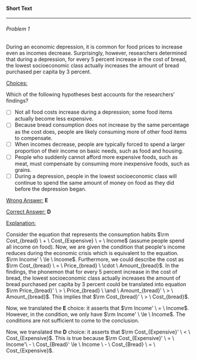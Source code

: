 #### Short Text

------

###### Problem 1

During an economic depression, it is common for food prices to increase even as incomes decrease. Surprisingly, however, researchers determined that during a depression, for every 5 percent increase in the cost of bread, the lowest socioeconomic class actually increases the amount of bread purchased per capita by 3 percent.

<u>Choices:</u>

Which of the following hypotheses best accounts for the researchers’ findings?

- [ ] Not all food costs increase during a depression; some food items actually become less expensive. 
- [ ] Because bread consumption does not increase by the same percentage as the cost does, people are likely consuming more of  other food items to compensate.
- [ ] When incomes decrease, people are typically forced to spend a larger proportion of their income on basic needs, such as food and housing.
- [ ] People who suddenly cannot afford more expensive foods, such as meat, must compensate by consuming more inexpensive foods, such as grains.
- [ ] During a depression, people in the lowest socioeconomic class will continue to spend the same amount of money on food as they did before the depression began.

<u>Wrong Answer:</u> **E**

<u>Correct Answer:</u> **D**

<u>Explanation:</u>

Consider the equation that represents the consumption habits $\rm Cost_{bread} \ + \ Cost_{Expensive} \ = \ Income$ (assume people spend all income on food). Now, we are given the condition that people's income reduces during the economic crisis which is equivalent to the equation. $\rm Income' \ \le \ Income$. Furthermore, we could describe the cost as $\rm Cost_{bread} \ = \ Price_{bread} \ \cdot \ Amount_{bread}$. In the findings, the phonemon that for every 5 percent increase in the cost of bread, the lowest socioeconomic class actually increases the amount of bread purchased per capita by 3 percent could be translated into equation $\rm Price_{bread}' \ > \ Price_{bread} \ \and \ Amount_{bread}' \ > \ Amount_{bread}$. This implies that $\rm Cost_{bread}' \ > \ Cost_{bread}$.

Now, we translated the **E** choice: it asserts that $\rm Income' \ =  \ Income$. However, in the condition, we only have $\rm Income' \ \le \ Income$. The conditions are not sufficient to come to the conclusion. 

Now, we translated the **D** choice: it asserts that $\rm Cost_{Expensive}' \ < \ Cost_{Expensive}$. This is true because $\rm Cost_{Expensive}' \ = \ Income'\ - \ Cost_{Bread}' \le \ Income \ - \ Cost_{Bread} \ = \ Cost_{Expensive}$.
